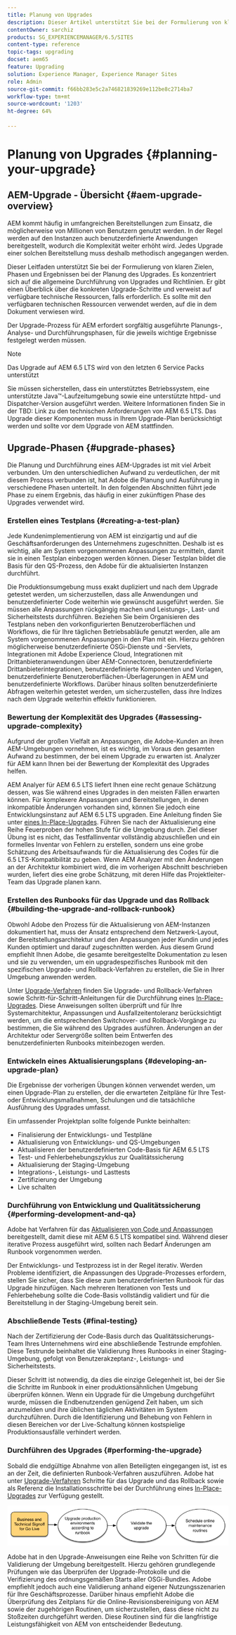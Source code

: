```yaml
---
title: Planung von Upgrades
description: Dieser Artikel unterstützt Sie bei der Formulierung von klaren Zielen, Phasen und Arbeitsergebnissen bei der Planung eines Upgrades von AEM.
contentOwner: sarchiz
products: SG_EXPERIENCEMANAGER/6.5/SITES
content-type: reference
topic-tags: upgrading
docset: aem65
feature: Upgrading
solution: Experience Manager, Experience Manager Sites
role: Admin
source-git-commit: f66bb283e5c2a746821839269e112be8c2714ba7
workflow-type: tm+mt
source-wordcount: '1203'
ht-degree: 64%

---
```


# Planung von Upgrades {#planning-your-upgrade}

## AEM-Upgrade - Übersicht {#aem-upgrade-overview}

AEM kommt häufig in umfangreichen Bereitstellungen zum Einsatz, die möglicherweise von Millionen von Benutzern genutzt werden. In der Regel werden auf den Instanzen auch benutzerdefinierte Anwendungen bereitgestellt, wodurch die Komplexität weiter erhöht wird. Jedes Upgrade einer solchen Bereitstellung muss deshalb methodisch angegangen werden.

Dieser Leitfaden unterstützt Sie bei der Formulierung von klaren Zielen, Phasen und Ergebnissen bei der Planung des Upgrades. Es konzentriert sich auf die allgemeine Durchführung von Upgrades und Richtlinien. Er gibt einen Überblick über die konkreten Upgrade-Schritte und verweist auf verfügbare technische Ressourcen, falls erforderlich. Es sollte mit den verfügbaren technischen Ressourcen verwendet werden, auf die in dem Dokument verwiesen wird.

Der Upgrade-Prozess für AEM erfordert sorgfältig ausgeführte Planungs-, Analyse- und Durchführungsphasen, für die jeweils wichtige Ergebnisse festgelegt werden müssen.

>[!NOTE]
>
>Das Upgrade auf AEM 6.5 LTS wird von den letzten 6 Service Packs unterstützt

Sie müssen sicherstellen, dass ein unterstütztes Betriebssystem, eine unterstützte Java™-Laufzeitumgebung sowie eine unterstützte httpd- und Dispatcher-Version ausgeführt werden. Weitere Informationen finden Sie in der TBD: Link zu den technischen Anforderungen von AEM 6.5 LTS. Das Upgrade dieser Komponenten muss in Ihrem Upgrade-Plan berücksichtigt werden und sollte vor dem Upgrade von AEM stattfinden.

<!-- Alexandru: drafting for now

## Upgrade Scope and Requirements {#upgrade-scope-requirements}

Below you will find a list of areas that are impacted in a typical AEM Upgrade project:

<table>
 <tbody>
  <tr>
   <td><strong>Component</strong></td>
   <td><strong>Impact</strong></td>
   <td><strong>Description</strong></td>
  </tr>
  <tr>
   <td>Operating System</td>
   <td>Uncertain, but subtle effects</td>
   <td>At the time of the AEM upgrade, it may be time to upgrade the operating system as well and this might have some impact.</td>
  </tr>
  <tr>
   <td>Java&trade; Runtime</td>
   <td>Moderate Impact</td>
   <td>AEM 6.3 requires JRE 1.7.x (64 bit) or later. JRE 1.8 is the only version currently supported by Oracle.</td>
  </tr>
  <tr>
   <td>Hardware</td>
   <td>Moderate Impact</td>
   <td>Online Revision Cleanup requires free<br /> disk space equal to 25% of the repository's size and 15% free heap space<br /> to complete successfully. You may need to upgrade your hardware to<br /> ensure sufficient resources for Online Revision Cleanup to fully<br /> run. Also, if upgrading from a version prior to AEM 6, there<br /> may be additional storage requirements.</td>
  </tr>
  <tr>
   <td>Content Repository (CRX or Oak)</td>
   <td>High Impact</td>
   <td>Starting from version 6.1, AEM does not support CRX2, so a migration to<br /> Oak (CRX3) is required if upgrading from an older version. AEM 6.3 has<br /> implemented a new Segment Node Store that also requires a migration. The<br /> crx2oak tool is used for this purpose.</td>
  </tr>
  <tr>
   <td>AEM Components/Content</td>
   <td>Moderate Impact</td>
   <td><code>/libs</code> and <code>/apps</code> are easily handled through the upgrade, but <code>/etc</code> usually requires some manual reapplication of customizations.</td>
  </tr>
  <tr>
   <td>AEM Services</td>
   <td>Low Impact</td>
   <td>Most AEM core services are tested for upgrade. This is an area of low impact.</td>
  </tr>
  <tr>
   <td>Custom Application Services</td>
   <td>Low to High Impact</td>
   <td>Depending on the application and customization, there may be<br /> dependencies on JVM, operating system versions, and some indexing related<br /> changes, as indexes are not generated automatically in Oak.</td>
  </tr>
  <tr>
   <td>Custom Application Content</td>
   <td>Low to High Impact</td>
   <td>Content that will not be handled through the upgrade can be backed up<br /> before the upgrade takes place and then moved back into the repository.<br /> Most content can be handled through the migration tool.</td>
  </tr>
 </tbody>
</table>

It is important to ensure that you are running a supported operating system, Java&trade; runtime, httpd, and Dispatcher version. For more information, see the [AEM 6.5 Technical Requirements page](/help/sites-deploying/technical-requirements.md). Upgrading these components must be accounted for in your project plan and should take place before upgrading AEM. -->

## Upgrade-Phasen {#upgrade-phases}

Die Planung und Durchführung eines AEM-Upgrades ist mit viel Arbeit verbunden. Um den unterschiedlichen Aufwand zu verdeutlichen, der mit diesem Prozess verbunden ist, hat Adobe die Planung und Ausführung in verschiedene Phasen unterteilt. In den folgenden Abschnitten führt jede Phase zu einem Ergebnis, das häufig in einer zukünftigen Phase des Upgrades verwendet wird.

<!-- Alexandru:drafting for now

### Planning for Author Training {#planning-for-author-training}

With any new release, there are potential changes to the UI and user workflows that may be introduced. Also, new releases introduce new features that may be beneficial for the business to use. Adobe recommends reviewing the functional changes that have been introduced and organizing a plan to train your users on using them effectively.

![unu_cropped](assets/unu_cropped.png)

New features in AEM 6.5 can be found in [the AEM section of adobe.com](/help/release-notes/release-notes.md). Make sure to note any changes to UIs or product features that are commonly used in your organization. As you look through the new features, also take note of any that can be of value to your organization. After looking through what has changed in AEM 6.5, develop a training plan for your authors. This could involve using freely available resources like the help feature videos or formal training offered through [Adobe Digital Learning Services](https://learning.adobe.com/). -->

### Erstellen eines Testplans {#creating-a-test-plan}

Jede Kundenimplementierung von AEM ist einzigartig und auf die Geschäftsanforderungen des Unternehmens zugeschnitten. Deshalb ist es wichtig, alle am System vorgenommenen Anpassungen zu ermitteln, damit sie in einen Testplan einbezogen werden können. Dieser Testplan bildet die Basis für den QS-Prozess, den Adobe für die aktualisierten Instanzen durchführt.

Die Produktionsumgebung muss exakt dupliziert und nach dem Upgrade getestet werden, um sicherzustellen, dass alle Anwendungen und benutzerdefinierter Code weiterhin wie gewünscht ausgeführt werden. Sie müssen alle Anpassungen rückgängig machen und Leistungs-, Last- und Sicherheitstests durchführen. Beziehen Sie beim Organisieren des Testplans neben den vorkonfigurierten Benutzeroberflächen und Workflows, die für Ihre täglichen Betriebsabläufe genutzt werden, alle am System vorgenommenen Anpassungen in den Plan mit ein. Hierzu gehören möglicherweise benutzerdefinierte OSGi-Dienste und -Servlets, Integrationen mit Adobe Experience Cloud, Integrationen mit Drittanbieteranwendungen über AEM-Connectoren, benutzerdefinierte Drittanbieterintegrationen, benutzerdefinierte Komponenten und Vorlagen, benutzerdefinierte Benutzeroberflächen-Überlagerungen in AEM und benutzerdefinierte Workflows. Darüber hinaus sollten benutzerdefinierte Abfragen weiterhin getestet werden, um sicherzustellen, dass ihre Indizes nach dem Upgrade weiterhin effektiv funktionieren.

### Bewertung der Komplexität des Upgrades {#assessing-upgrade-complexity}

Aufgrund der großen Vielfalt an Anpassungen, die Adobe-Kunden an ihren AEM-Umgebungen vornehmen, ist es wichtig, im Voraus den gesamten Aufwand zu bestimmen, der bei einem Upgrade zu erwarten ist. Analyzer für AEM kann Ihnen bei der Bewertung der Komplexität des Upgrades helfen.

AEM Analyer für AEM 6.5 LTS liefert Ihnen eine recht genaue Schätzung dessen, was Sie während eines Upgrades in den meisten Fällen erwarten können. Für komplexere Anpassungen und Bereitstellungen, in denen inkompatible Änderungen vorhanden sind, können Sie jedoch eine Entwicklungsinstanz auf AEM 6.5 LTS upgraden. Eine Anleitung finden Sie unter [ eines In-Place-Upgrades](/help/sites-deploying/in-place-upgrade.md). Führen Sie nach der Aktualisierung eine Reihe Feuerproben der hohen Stufe für die Umgebung durch. Ziel dieser Übung ist es nicht, das Testfallinventar vollständig abzuschließen und ein formelles Inventar von Fehlern zu erstellen, sondern uns eine grobe Schätzung des Arbeitsaufwands für die Aktualisierung des Codes für die 6.5 LTS-Kompatibilität zu geben. Wenn AEM Analyzer mit den Änderungen an der Architektur kombiniert wird, die im vorherigen Abschnitt beschrieben wurden, liefert dies eine grobe Schätzung, mit deren Hilfe das Projektleiter-Team das Upgrade planen kann.

### Erstellen des Runbooks für das Upgrade und das Rollback {#building-the-upgrade-and-rollback-runbook}

Obwohl Adobe den Prozess für die Aktualisierung von AEM-Instanzen dokumentiert hat, muss der Ansatz entsprechend dem Netzwerk-Layout, der Bereitstellungsarchitektur und den Anpassungen jeder Kundin und jedes Kunden optimiert und darauf zugeschnitten werden. Aus diesem Grund empfiehlt Ihnen Adobe, die gesamte bereitgestellte Dokumentation zu lesen und sie zu verwenden, um ein upgradespezifisches Runbook mit den spezifischen Upgrade- und Rollback-Verfahren zu erstellen, die Sie in Ihrer Umgebung anwenden werden.

<!--Alexandru:drafting for now

![runbook-diagram](assets/runbook-diagram.png) -->

Unter [Upgrade-Verfahren](/help/sites-deploying/upgrade-procedure.md) finden Sie Upgrade- und Rollback-Verfahren sowie Schritt-für-Schritt-Anleitungen für die Durchführung eines [In-Place-Upgrades](/help/sites-deploying/in-place-upgrade.md). Diese Anweisungen sollten überprüft und für Ihre Systemarchitektur, Anpassungen und Ausfallzeitentoleranz berücksichtigt werden, um die entsprechenden Switchover- und Rollback-Vorgänge zu bestimmen, die Sie während des Upgrades ausführen. Änderungen an der Architektur oder Servergröße sollten beim Entwerfen des benutzerdefinierten Runbooks miteinbezogen werden.

### Entwickeln eines Aktualisierungsplans {#developing-an-upgrade-plan}

Die Ergebnisse der vorherigen Übungen können verwendet werden, um einen Upgrade-Plan zu erstellen, der die erwarteten Zeitpläne für Ihre Test- oder Entwicklungsmaßnahmen, Schulungen und die tatsächliche Ausführung des Upgrades umfasst.

<!--Alexandru: drafting for now

![develop-project-plan](assets/develop-project-plan.png) -->

Ein umfassender Projektplan sollte folgende Punkte beinhalten:

* Finalisierung der Entwicklungs- und Testpläne
* Aktualisierung von Entwicklungs- und QS-Umgebungen
* Aktualisieren der benutzerdefinierten Code-Basis für AEM 6.5 LTS
* Test- und Fehlerbehebungszyklus zur Qualitätssicherung
* Aktualisierung der Staging-Umgebung
* Integrations-, Leistungs- und Lasttests
* Zertifizierung der Umgebung
* Live schalten

### Durchführung von Entwicklung und Qualitätssicherung {#performing-development-and-qa}

Adobe hat Verfahren für das [Aktualisieren von Code und Anpassungen](/help/sites-deploying/upgrading-code-and-customizations.md) bereitgestellt, damit diese mit AEM 6.5 LTS kompatibel sind. Während dieser iterative Prozess ausgeführt wird, sollten nach Bedarf Änderungen am Runbook vorgenommen werden.

<!--Alexandru: drafting for now

![patru_cropped](assets/patru_cropped.png) -->

Der Entwicklungs- und Testprozess ist in der Regel iterativ. Werden Probleme identifiziert, die Anpassungen des Upgrade-Prozesses erfordern, stellen Sie sicher, dass Sie diese zum benutzerdefinierten Runbook für das Upgrade hinzufügen. Nach mehreren Iterationen von Tests und Fehlerbehebung sollte die Code-Basis vollständig validiert und für die Bereitstellung in der Staging-Umgebung bereit sein.

### Abschließende Tests {#final-testing}

Nach der Zertifizierung der Code-Basis durch das Qualitätssicherungs-Team Ihres Unternehmens wird eine abschließende Testrunde empfohlen. Diese Testrunde beinhaltet die Validierung Ihres Runbooks in einer Staging-Umgebung, gefolgt von Benutzerakzeptanz-, Leistungs- und Sicherheitstests.

<!--Alexandru: drafting for now

![cinci_cropped](assets/cinci_cropped.png) -->

Dieser Schritt ist notwendig, da dies die einzige Gelegenheit ist, bei der Sie die Schritte im Runbook in einer produktionsähnlichen Umgebung überprüfen können. Wenn ein Upgrade für die Umgebung durchgeführt wurde, müssen die Endbenutzenden genügend Zeit haben, um sich anzumelden und ihre üblichen täglichen Aktivitäten im System durchzuführen. Durch die Identifizierung und Behebung von Fehlern in diesen Bereichen vor der Live-Schaltung können kostspielige Produktionsausfälle verhindert werden.

### Durchführen des Upgrades {#performing-the-upgrade}

Sobald die endgültige Abnahme von allen Beteiligten eingegangen ist, ist es an der Zeit, die definierten Runbook-Verfahren auszuführen. Adobe hat unter [Upgrade-Verfahren](/help/sites-deploying/upgrade-procedure.md) Schritte für das Upgrade und das Rollback sowie als Referenz die Installationsschritte bei der Durchführung eines [In-Place-Upgrades](/help/sites-deploying/in-place-upgrade.md) zur Verfügung gestellt.

![perform-upgrade](assets/perform-upgrade.png)

Adobe hat in den Upgrade-Anweisungen eine Reihe von Schritten für die Validierung der Umgebung bereitgestellt. Hierzu gehören grundlegende Prüfungen wie das Überprüfen der Upgrade-Protokolle und die Verifizierung des ordnungsgemäßen Starts aller OSGi-Bundles. Adobe empfiehlt jedoch auch eine Validierung anhand eigener Nutzungsszenarien für Ihre Geschäftsprozesse. Darüber hinaus empfiehlt Adobe die Überprüfung des Zeitplans für die Online-Revisionsbereinigung von AEM sowie der zugehörigen Routinen, um sicherzustellen, dass diese nicht zu Stoßzeiten durchgeführt werden. Diese Routinen sind für die langfristige Leistungsfähigkeit von AEM von entscheidender Bedeutung.